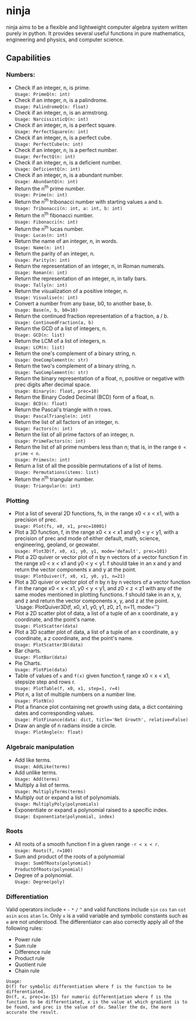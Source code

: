 # ninja
ninja aims to be a flexible and lightweight computer algebra system written purely in python. It provides several useful functions in pure mathematics, engineering and physics, and computer science.

## Capabilities
### Numbers:
- Check if an integer, n, is prime.<br>`Usage: PrimeQ(n: int)`
- Check if an integer, n, is a palindrome.<br>`Usage: PalindromeQ(n: float)`
- Check if an integer, n, is an armstrong.<br>`Usage: NarcissisticQ(n: int)`
- Check if an integer, n, is a perfect square.<br>`Usage: PerfectSquare(n: int)`
- Check if an integer, n, is a perfect cube.<br>`Usage: PerfectCube(n: int)`
- Check if an integer, n, is a perfect number.<br>`Usage: PerfectQ(n: int)`
- Check if an integer, n, is a deficient number.<br>`Usage: DeficientQ(n: int)`
- Check if an integer, n, is a abundant number.<br>`Usage: AbundantQ(n: int)`
- Return the n<sup>th</sup> prime number.<br>`Usage: Prime(n: int)`
- Return the n<sup>th</sup> tribonacci number with starting values `a` and `b`.<br>`Usage: Tribonacci(n: int, a: int, b: int)`
- Return the n<sup>th</sup> fibonacci number.<br>`Usage: Fibonacci(n: int)`
- Return the n<sup>th</sup> lucas number.<br>`Usage: Lucas(n: int)`
- Return the name of an integer, n, in words.<br>`Usage: Name(n: int)`
- Return the parity of an integer, n.<br>`Usage: Parity(n: int)`
- Return the representation of an integer, n, in Roman numerals.<br>`Usage: Roman(n: int)`
- Return the representation of an integer, n, in tally bars.<br>`Usage: Tally(n: int)`
- Return the visualization of a positive integer, n.<br>`Usage: Visualise(n: int)`
- Convert a number from any base, b0, to another base, b.<br>`Usage: Base(n, b, b0=10)`
- Return the continued fraction representation of a fraction, a / b.<br>`Usage: ContinuedFraction(a, b)`
- Return the GCD of a list of integers, n.<br>`Usage: GCD(n: list)`
- Return the LCM of a list of integers, n.<br>`Usage: LCM(n: list)`
- Return the one's complement of a binary string, n.<br>`Usage: OneComplement(n: str)`
- Return the two's complement of a binary string, n.<br>`Usage: TwoComplement(n: str)`
- Return the binary representation of a float, n, positive or negative with prec digits after decimal space.<br>`Usage: Binary(n: float, prec=10)`
- Return the Binary Coded Decimal (BCD) form of a float, n.<br>`Usage: BCD(n: float)`
- Return the Pascal's triangle with n rows.<br>`Usage: PascalTriangle(n: int)`
- Return the list of all factors of an integer, n.<br>`Usage: Factors(n: int)`
- Return the list of all prime factors of an integer, n.<br>`Usage: PrimeFactors(n: int)`
- Return the list of all prime numbers less than n; that is, in the range `0 < prime < n`.<br>`Usage: Primes(n: int)`
- Return a list of all the possible permutations of a list of items.<br>`Usage: Permutations(items: list)`
- Return the n<sup>th</sup> triangular number.<br>`Usage: Triangular(n: int)`
### Plotting
- Plot a list of several 2D functions, fs, in the range x0 < x < x1, with a precision of prec.<br>`Usage: Plot(fs, x0, x1, prec=10001)`
- Plot a 3D function, f, in the range x0 < x < x1 and y0 < y < y1, with a precision of prec and mode of either default, math, science, engineering, geoland, or geowater.<br>`Usage: Plot3D(f, x0, x1, y0, y1, mode='default', prec=101)`
- Plot a 2D quiver or vector plot of n by n vectors of a vector function f in the range x0 < x < x1 and y0 < y < y1. f should take in an x and y and return the vector components x and y at the point.<br>`Usage: PlotQuiver(f, x0, x1, y0, y1, n=21)`
- Plot a 3D quiver or vector plot of n by n by n vectors of a vector function f in the range x0 < x < x1, y0 < y < y1, and z0 < z < z1 with any of the same modes mentioned in plotting functions. f should take in an x, y, and z and return the vector components x, y, and z at the point.<br>`Usage: PlotQuiver3D(f, x0, x1, y0, y1, z0, z1, n=11, mode='')
- Plot a 2D scatter plot of data, a list of a tuple of an x coordinate, a y coordinate, and the point's name.<br>`Usage: PlotScatter(data)`
- Plot a 3D scatter plot of data, a list of a tuple of an x coordinate, a y coordinate, a z coordinate, and the point's name.<br>`Usage: PlotScatter3D(data)`
- Bar charts.<br>`Usage: PlotBar(data)`
- Pie Charts.<br>`Usage: PlotPie(data)`
- Table of values of `x` and `f(x)` given function f, range x0 < x < x1, stepsize step and rows r.<br>`Usage: PlotTable(f, x0, x1, step=1, r=4)`
- Plot n, a list of multiple numbers on a number line.<br>`Usage: PlotN(n)`
- Plot a finance plot containing net growth using data, a dict containing dates and corresponding values. <br>`Usage: PlotFinance(data: dict, title='Net Growth', relative=False)`
- Draw an angle of n radians inside a circle. <br>`Usage: PlotAngle(n: float)`

### Algebraic manipulation
- Add like terms.<br>`Usage: AddLike(terms)`
- Add unlike terms.<br>`Usage: Add(terms)`
- Multiply a list of terms.<br>`Usage: MultiplyTerms(terms)`
- Multiply out or expand a list of polynomials.<br>`Usage: MultiplyPoly(polynomials)`
- Exponentiate or expand a polynomial raised to a specific index.<br>`Usage: Exponentiate(polynomial, index)`

### Roots
- All roots of a smooth function f in a given range `-r < x < r`.<br>`Usage: Roots(f, r=100)`
- Sum and product of the roots of a polynomial<br>`Usage: SumOfRoots(polynomial)`<br>`ProductOfRoots(polynomial)`
- Degree of a polynomial.<br>`Usage: Degree(poly)`

### Differentiation
Valid operators include `+` `-` `*` `/` `^` and valid functions include `sin` `cos` `tan` `cot` `asin` `acos` `atan` `ln`.
Only `x` is a valid variable and symbolic constants such as `e` are not understood.
The differentiator can also correctly apply all of the following rules:
- Power rule
- Sum rule
- Difference rule
- Product rule
- Quotient rule
- Chain rule
```
Usage: 
D(f) for symbolic differentiation where f is the function to be differentiated.
Dn(f, x, prec=1e-15) for numeric differentiation where f is the function to be differentiated, x is the value at which gradient is to be found, and prec is the value of dx. Smaller the dx, the more accurate the result.
```
